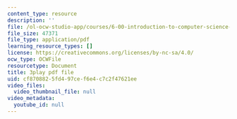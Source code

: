 ```yaml
---
content_type: resource
description: ''
file: /ol-ocw-studio-app/courses/6-00-introduction-to-computer-science-and-programming-fall-2008/cf8708825fd497cef6e4c7c2f47621ee_DkPsD58nUIE.pdf
file_size: 47371
file_type: application/pdf
learning_resource_types: []
license: https://creativecommons.org/licenses/by-nc-sa/4.0/
ocw_type: OCWFile
resourcetype: Document
title: 3play pdf file
uid: cf870882-5fd4-97ce-f6e4-c7c2f47621ee
video_files:
  video_thumbnail_file: null
video_metadata:
  youtube_id: null
---
```

